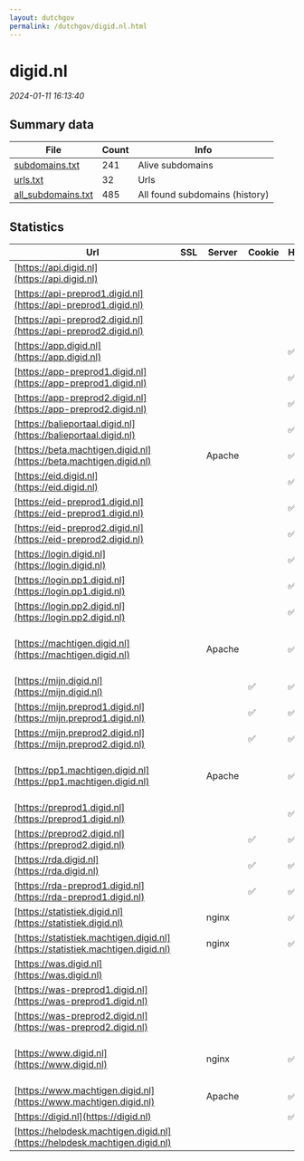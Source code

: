 ```yaml
---
layout: dutchgov
permalink: /dutchgov/digid.nl.html
---
```



# digid.nl
*2024-01-11 16:13:40*
## Summary data


| File       | Count | Info |
|------------|-------|------|
|[subdomains.txt](/data/digid.nl/subdomains.txt)|241|Alive subdomains|
|[urls.txt](/data/digid.nl/urls.txt)|32|Urls|
|[all_subdomains.txt](/data/digid.nl/all_subdomains.txt)|485|All found subdomains (history)|


## Statistics


| Url | SSL | Server | Cookie | HSTS | CSP | XFO | XXP | RP | Tech |Title |
|------------|-------|------|------|------|------|------|------|------|------|------|
|[https://api.digid.nl](https://api.digid.nl)| || | | | | | :white_check_mark: |HSTS||
|[https://api-preprod1.digid.nl](https://api-preprod1.digid.nl)| || | | | | | :white_check_mark: |||
|[https://api-preprod2.digid.nl](https://api-preprod2.digid.nl)| || | | | | | :white_check_mark: |||
|[https://app.digid.nl](https://app.digid.nl)| || |:white_check_mark: | :white_check_mark:| :white_check_mark: | | :white_check_mark: |HSTS|DigiD - Pagina n...|
|[https://app-preprod1.digid.nl](https://app-preprod1.digid.nl)| || |:white_check_mark: | :white_check_mark:| :white_check_mark: | | :white_check_mark: |HSTS|DigiD - Pagina n...|
|[https://app-preprod2.digid.nl](https://app-preprod2.digid.nl)| || |:white_check_mark: |:warning: | :white_check_mark: | :white_check_mark: | :white_check_mark: |||
|[https://balieportaal.digid.nl](https://balieportaal.digid.nl)| || |:white_check_mark: | :white_check_mark:| :white_check_mark: | :white_check_mark: | :white_check_mark: |HSTS|Balieportaal|
|[https://beta.machtigen.digid.nl](https://beta.machtigen.digid.nl)| |Apache| |:white_check_mark: | :white_check_mark:| :white_check_mark: | :white_check_mark: | :white_check_mark: |Apache HTTP Server HSTS|302 Found|
|[https://eid.digid.nl](https://eid.digid.nl)| || |:white_check_mark: | | | | :white_check_mark: |HSTS|DigiD - Pagina n...|
|[https://eid-preprod1.digid.nl](https://eid-preprod1.digid.nl)| || |:white_check_mark: | | | | :white_check_mark: |HSTS|DigiD - Pagina n...|
|[https://eid-preprod2.digid.nl](https://eid-preprod2.digid.nl)| || |:white_check_mark: |:warning: | :white_check_mark: | :white_check_mark: | :white_check_mark: |||
|[https://login.digid.nl](https://login.digid.nl)| || |:white_check_mark: | :white_check_mark:| :white_check_mark: | | :white_check_mark: |HSTS|DigiD - Pagina n...|
|[https://login.pp1.digid.nl](https://login.pp1.digid.nl)| || |:white_check_mark: | :white_check_mark:| :white_check_mark: | | :white_check_mark: |HSTS|DigiD - Pagina n...|
|[https://login.pp2.digid.nl](https://login.pp2.digid.nl)| || |:white_check_mark: |:warning: | :white_check_mark: | :white_check_mark: | :white_check_mark: |||
|[https://machtigen.digid.nl](https://machtigen.digid.nl)| |Apache| |:white_check_mark: | :white_check_mark:| :white_check_mark: | :white_check_mark: | :white_check_mark: |Apache HTTP Server Express HSTS Node.js|DigiD Machtigen|
|[https://mijn.digid.nl](https://mijn.digid.nl)| ||:white_check_mark: |:white_check_mark: | :white_check_mark:| :white_check_mark: | :white_check_mark: | :white_check_mark: |HSTS Ruby Ruby on Rails||
|[https://mijn.preprod1.digid.nl](https://mijn.preprod1.digid.nl)| ||:white_check_mark: |:white_check_mark: | :white_check_mark:| :white_check_mark: | :white_check_mark: | :white_check_mark: |HSTS Ruby Ruby on Rails||
|[https://mijn.preprod2.digid.nl](https://mijn.preprod2.digid.nl)| ||:white_check_mark: |:white_check_mark: | :white_check_mark:| :white_check_mark: | :white_check_mark: | :white_check_mark: |HSTS Ruby Ruby on Rails||
|[https://pp1.machtigen.digid.nl](https://pp1.machtigen.digid.nl)| |Apache| |:white_check_mark: |:warning: | :white_check_mark: | :white_check_mark: | :white_check_mark: |Apache HTTP Server Express HSTS Node.js|DigiD Machtigen|
|[https://preprod1.digid.nl](https://preprod1.digid.nl)| || |:white_check_mark: |:warning: | :white_check_mark: | :white_check_mark: | :white_check_mark: |||
|[https://preprod2.digid.nl](https://preprod2.digid.nl)| ||:white_check_mark: |:white_check_mark: | :white_check_mark:| :white_check_mark: | :white_check_mark: | :white_check_mark: |HSTS||
|[https://rda.digid.nl](https://rda.digid.nl)| ||:white_check_mark: |:white_check_mark: | | | | :white_check_mark: |HSTS|DigiD - Pagina n...|
|[https://rda-preprod1.digid.nl](https://rda-preprod1.digid.nl)| ||:white_check_mark: |:white_check_mark: | | | | :white_check_mark: |HSTS|DigiD - Pagina n...|
|[https://statistiek.digid.nl](https://statistiek.digid.nl)| |nginx| |:white_check_mark: | | :white_check_mark: | :white_check_mark: | :white_check_mark: |HSTS Nginx|403 Forbidden|
|[https://statistiek.machtigen.digid.nl](https://statistiek.machtigen.digid.nl)| |nginx| |:white_check_mark: | | :white_check_mark: | :white_check_mark: | :white_check_mark: |HSTS Nginx|403 Forbidden|
|[https://was.digid.nl](https://was.digid.nl)| || | | | | | :white_check_mark: |||
|[https://was-preprod1.digid.nl](https://was-preprod1.digid.nl)| || | | | | | :white_check_mark: |||
|[https://was-preprod2.digid.nl](https://was-preprod2.digid.nl)| || | | | | | :white_check_mark: |||
|[https://www.digid.nl](https://www.digid.nl)| |nginx| |:white_check_mark: |:warning: | :white_check_mark: | :white_check_mark: | :white_check_mark: |Gatsby:4.23.0 HSTS Nginx React Webpack|Home | DigiD|
|[https://www.machtigen.digid.nl](https://www.machtigen.digid.nl)| |Apache| |:white_check_mark: | :white_check_mark:| :white_check_mark: | :white_check_mark: | :white_check_mark: |Apache HTTP Server HSTS|302 Found|
|[https://digid.nl](https://digid.nl)| || |:white_check_mark: |:warning: | :white_check_mark: | :white_check_mark: | :white_check_mark: |HSTS||
|[https://helpdesk.machtigen.digid.nl](https://helpdesk.machtigen.digid.nl)| || | | | | | :white_check_mark: |HSTS|404 Not Found|